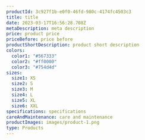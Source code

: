 ```yaml
---
productId: 3c927f1b-e0f0-46fd-980c-4174fc4503c3
title: title
date: 2023-03-17T16:56:28.708Z
metaDescription: meta description
price: product price
priceBefore: price before
productShortDescription: product short description
colors:
  color1: "#567333"
  color2: "#ff0000"
  color3: "#754d4d"
sizes:
  size1: XS
  size2: S
  size3: M
  size4: L
  size5: XL
  size6: XXL
specifications: specifications
careAndMaintenance: care and maintenance
productImages: images/product-1.png
type: Products
---
```

